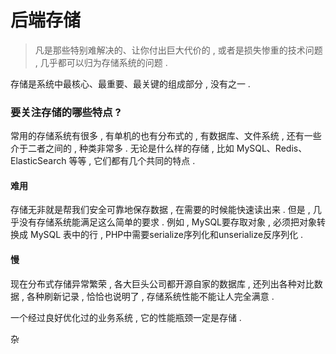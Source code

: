 # 后端存储

> 凡是那些特别难解决的、让你付出巨大代价的 , 或者是损失惨重的技术问题 , 几乎都可以归为存储系统的问题 .

存储是系统中最核心、最重要、最关键的组成部分 , 没有之一 .

### 要关注存储的哪些特点 ?

常用的存储系统有很多 , 有单机的也有分布式的 , 有数据库、文件系统 , 还有一些介于二者之间的 , 种类非常多 . 无论是什么样的存储 , 比如 MySQL、Redis、ElasticSearch 等等 , 它们都有几个共同的特点 . 

#### 难用

存储无非就是帮我们安全可靠地保存数据 , 在需要的时候能快速读出来 . 但是 , 几乎没有存储系统能满足这么简单的要求 . 例如 , MySQL要存取对象 , 必须把对象转换成 MySQL 表中的行 , PHP中需要serialize序列化和unserialize反序列化 . 

#### 慢

现在分布式存储异常繁荣 , 各大巨头公司都开源自家的数据库 , 还列出各种对比数据 , 各种刷新记录 , 恰恰也说明了 , 存储系统性能不能让人完全满意 . 

一个经过良好优化过的业务系统 , 它的性能瓶颈一定是存储 . 

杂

